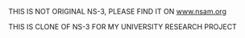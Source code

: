 THIS IS NOT ORIGINAL NS-3, PLEASE FIND IT ON www.nsam.org

THIS IS CLONE OF NS-3 FOR MY UNIVERSITY RESEARCH PROJECT
